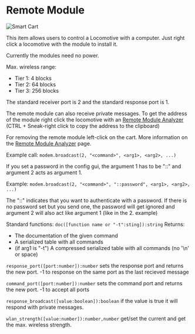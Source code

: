 # Remote Module

![Smart Cart](item:ocminecart:itemcartremotemodule@0)

This item allows users to control a Locomotive with a computer.
Just right click a locomotive with the module to install it.

Currently the modules need no power.

Max. wireless range:

- Tier 1: 4 blocks
- Tier 2: 64 blocks
- Tier 3: 256 blocks

The standard receiver port is 2 and the standard response port is 1.

The remote module can also receive private messages.
To get the address of the module right click the locomotive with an [Remote Module Analyzer](remoteanalyzer.md)
(CTRL + Sneak-right click to copy the address to the clipboard)

For removing the remote module left-click on the cart. More information on the [Remote Module Analyzer](remoteanalyzer.md) page.

Example call: `modem.broadcast(2, "<command>", <arg1>, <arg2>, ...)`

If you set a password in the config gui, the argument 1 has to be "::<the password>" and argument 2 acts as argument 1.

Example: `modem.broadcast(2, "<command>", "::password", <arg1>, <arg2>, ...)`

The "::" indicates that you want to authenticate with a password. If there is no password set but you send one, the password will get ignored and argument 2 will also act like argument 1 (like in the 2. example)


Standard functions:
`doc([function name or "-t":sting]):string`   Returns:
*  The documentation of the given command
*  A serialized table with all commands
*  (if arg1 is "-t") A compressed serialized table with all commands (no '\n' or space)

`response_port([port:number]):number` sets the response port and returns the new port. -1 to response on the same port as the last recieved message

`command_port([port:number]):number` sets the command port and returns the new port. -1 to accept all ports

`response_broadcast([value:boolean]):boolean` if the value is true it will respond with private messages.

`wlan_strength([value:number]):number,number` get/set the current and get the max. wireless strength.
